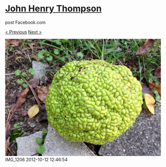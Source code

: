 # [John Henry Thompson](../README.md)
post Facebook.com

[< Previous](2012-11-04-2.md) [Next >](2012-10-12-4.md)

[![](../media/2012-10-12/Strange-Plant-IMG_1206.jpg)](../README.md)
IMG_1206
2012-10-12 12:46:54